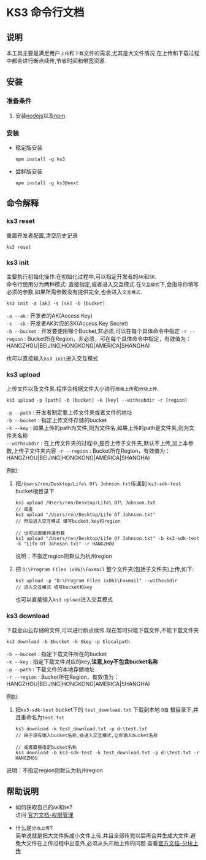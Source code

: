 # KS3 命令行文档


## 说明

本工具主要是满足用户`上传`和`下载`文件的需求,尤其是大文件情况.在上传和下载过程中都会进行断点续传,节省时间和带宽资源.

## 安装


### 准备条件
1. 安装[nodejs]以及[npm] 

### 安装

- 稳定版安装   

	```
	npm install -g ks3
	```
- 尝鲜版安装

	```
	npm install -g ks3@next
	```

## 命令解释

### ks3 reset   
重置开发者配置,清空历史记录

```
ks3 reset
```


### ks3 init   
主要执行初始化操作.在初始化过程中,可以指定开发者的`AK`和`SK`.    
命令行使用分为两种模式: 直接指定,或者进入交互模式.在`交互模式`下,会指导你填写必须的参数.如果所需参数没有提供完全,也会进入`交互模式`.

```
ks3 init -a [ak] -s [sk] -b [bucket]
```

`-a --ak` : 开发者的AK(Access Key)   
`-s --sk` : 开发者AK对应的SK(Access Key Secret)   
`-b --bucket` : 开发要使用哪个Bucket,非必须,可以在每个具体命令中指定
`-r --region` : Bucket所在Region，非必须，可在每个具体命令中指定，有效值为：HANGZHOU|BEIJING|HONGKONG|AMERICA|SHANGHAI

也可以直接输入`ks3 init`进入交互模式

### ks3 upload   
上传文件以及文件夹.程序会根据文件大小进行`简单上传`和`分块上传`.

```
ks3 upload -p [path] -b [bucket] -k [key] --withsubdir -r [region]
```
`-p --path` : 开发者制定要上传文件夹或者文件的地址   
`-b --bucket` : 指定上传文件存储的bucket   
`-k --key` : 如果上传的path为文件,则为文件名,如果上传的path是文件夹,则为文件夹名称   
`--withsubdir` : 在上传文件夹的过程中,是否上传子文件夹,默认不上传,加上本参数,上传子文件夹内容
`-r --region` : Bucket所在Region，有效值为：HANGZHOU|BEIJING|HONGKONG|AMERICA|SHANGHAI

例如:   

1. 把`/Users/ren/Desktop/Life\ Of\ Johnson.txt`传递到 `ks3-sdk-test` bucket根目录下

	```
	ks3 upload /Users/ren/Desktop/Life\ Of\ Johnson.txt
	// 或者
	ks3 upload "/Users/ren/Desktop/Life Of Johnson.txt"
	// 然后进入交互模式 填写bucket,key和region
	
	// 也可以直接传递参数
	ks3 upload "/Users/ren/Desktop/Life Of Johnson.txt" -b ks3-sdk-test -k "Life Of Johnson.txt" -r HANGZHOU
	
	```
	说明：不指定region则默认为杭州region
2.  把 `D:\Program Files (x86)\Foxmail` 整个文件夹(包括子文件夹)上传,如下:

	```
	ks3 upload -p "D:\Program Files (x86)\Foxmail" --withsubdir
	// 进入交互模式 填写bucket和key
	```

	也可以直接输入`ks3 upload`进入交互模式

### ks3 download

下载金山云存储的文件,可以进行断点续传.现在暂时只能下载文件,不能下载文件夹

```
ks3 download -b $bucket -k $key -p $localpath
```
	
`-b --bucket` : 指定下载文件所在的bucket   
`-k --key` : 指定下载文件对应的key,**注意,key不包含bucket名称**   
`-p --path` : 下载文件的本地存储地址    
`-r --region` : Bucket所在Region，有效值为：HANGZHOU|BEIJING|HONGKONG|AMERICA|SHANGHAI

例如:

1. 把`ks3-sdk-test` bucket下的 `test_download.txt` 下载到本地 `D盘` 根目录下,并且重命名为`test.txt`

	```
	ks3 download -k test_download.txt -p d:\test.txt
	// 由于没有输入bucket名称,会进入交互模式,让你输入bucket名称
	
	// 或者直接指定bucket名称
	ks3 download -b ks3-sdk-test -k test_download.txt -p d:\test.txt -r HANGZHOU
	```
说明：不指定region则默认为杭州region

## 帮助说明

- 如何获取自己的`AK`和`SK`?   
访问 [官方文档-权限管理](http://ks3.ksyun.com/doc/console/index.html#%E6%9D%83%E9%99%90%E7%AE%A1%E7%90%86)

- 什么是`分块上传`?   
  简单说就是把大文件拆成小文件上传,并且全部传完以后再合并生成大文件.避免大文件在上传过程中出意外,必须从头开始上传的问题.查看[官方文档-分块上传](http://ks3.ksyun.com/doc/api/multipart_upload.html)


[nodejs]:http://nodejs.org/
[npm]:https://www.npmjs.org